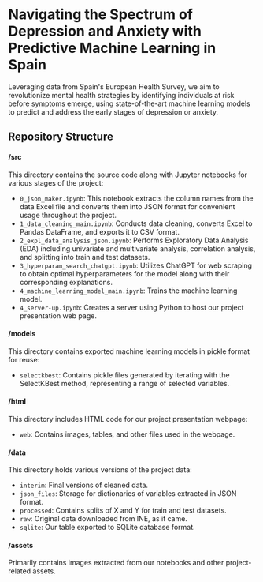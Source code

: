 # Navigating the Spectrum of Depression and Anxiety with Predictive Machine Learning in Spain

Leveraging data from Spain's European Health Survey, we aim to revolutionize mental health strategies by identifying individuals at risk before symptoms emerge, using state-of-the-art machine learning models to predict and address the early stages of depression or anxiety.

## Repository Structure

#### /src

This directory contains the source code along with Jupyter notebooks for various stages of the project:

- `0_json_maker.ipynb`: This notebook extracts the column names from the data Excel file and converts them into JSON format for convenient usage throughout the project.
- `1_data_cleaning_main.ipynb`: Conducts data cleaning, converts Excel to Pandas DataFrame, and exports it to CSV format.
- `2_expl_data_analysis_json.ipynb`: Performs Exploratory Data Analysis (EDA) including univariate and multivariate analysis, correlation analysis, and splitting into train and test datasets.
- `3_hyperparam_search_chatgpt.ipynb`: Utilizes ChatGPT for web scraping to obtain optimal hyperparameters for the model along with their corresponding explanations.
- `4_machine_learning_model_main.ipynb`: Trains the machine learning model.
- `4_server-up.ipynb`: Creates a server using Python to host our project presentation web page.

#### /models

This directory contains exported machine learning models in pickle format for reuse:

- `selectkbest`: Contains pickle files generated by iterating with the SelectKBest method, representing a range of selected variables.

#### /html

This directory includes HTML code for our project presentation webpage:

- `web`: Contains images, tables, and other files used in the webpage.

#### /data

This directory holds various versions of the project data:

- `interim`: Final versions of cleaned data.
- `json_files`: Storage for dictionaries of variables extracted in JSON format.
- `processed`: Contains splits of X and Y for train and test datasets.
- `raw`: Original data downloaded from INE, as it came.
- `sqlite`: Our table exported to SQLite database format.

#### /assets

Primarily contains images extracted from our notebooks and other project-related assets.
